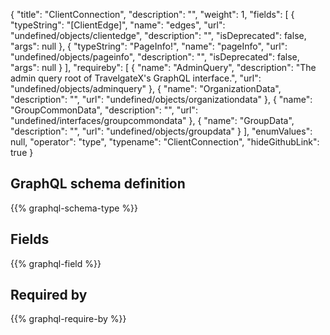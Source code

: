{
  "title": "ClientConnection",
  "description": "",
  "weight": 1,
  "fields": [
    {
      "typeString": "[ClientEdge]",
      "name": "edges",
      "url": "undefined/objects/clientedge",
      "description": "",
      "isDeprecated": false,
      "args": null
    },
    {
      "typeString": "PageInfo!",
      "name": "pageInfo",
      "url": "undefined/objects/pageinfo",
      "description": "",
      "isDeprecated": false,
      "args": null
    }
  ],
  "requireby": [
    {
      "name": "AdminQuery",
      "description": "The admin query root of TravelgateX's GraphQL interface.",
      "url": "undefined/objects/adminquery"
    },
    {
      "name": "OrganizationData",
      "description": "",
      "url": "undefined/objects/organizationdata"
    },
    {
      "name": "GroupCommonData",
      "description": "",
      "url": "undefined/interfaces/groupcommondata"
    },
    {
      "name": "GroupData",
      "description": "",
      "url": "undefined/objects/groupdata"
    }
  ],
  "enumValues": null,
  "operator": "type",
  "typename": "ClientConnection",
  "hideGithubLink": true
}
## GraphQL schema definition

{{% graphql-schema-type %}}

## Fields

{{% graphql-field %}}

## Required by

{{% graphql-require-by %}}
